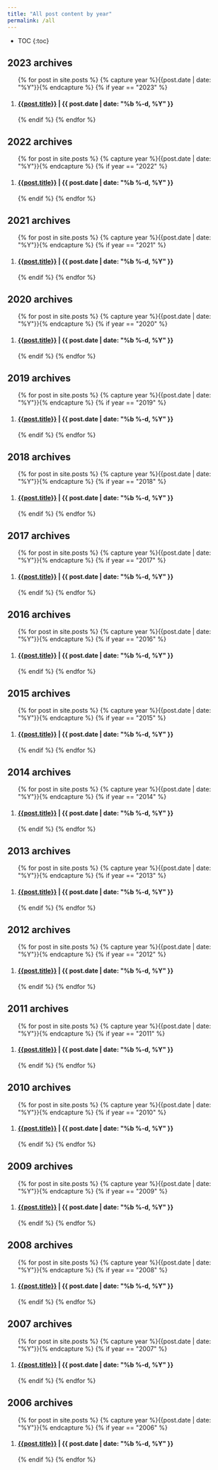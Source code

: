 ```yaml
---
title: "All post content by year"
permalink: /all
---
```


* TOC
{:toc}

## 2023 archives
<ol reversed="true">
    {% for post in site.posts %}
    {% capture year %}{{post.date | date: "%Y"}}{% endcapture %}
    {% if year == "2023" %}
    <li><h4 class="categoryArchive"><a href="{{ post.url | prepend: site.baseurl }}">{{post.title}}</a> <span class="postDate"> | {{ post.date | date: "%b %-d, %Y" }}</span></h4></li>
    {% endif %}
    {% endfor %}
</ol>

## 2022 archives
<ol reversed="true">
    {% for post in site.posts %}
    {% capture year %}{{post.date | date: "%Y"}}{% endcapture %}
    {% if year == "2022" %}
    <li><h4 class="categoryArchive"><a href="{{ post.url | prepend: site.baseurl }}">{{post.title}}</a> <span class="postDate"> | {{ post.date | date: "%b %-d, %Y" }}</span></h4></li>
    {% endif %}
    {% endfor %}
</ol>

## 2021 archives
<ol reversed="true">
    {% for post in site.posts %}
    {% capture year %}{{post.date | date: "%Y"}}{% endcapture %}
    {% if year == "2021" %}
    <li><h4 class="categoryArchive"><a href="{{ post.url | prepend: site.baseurl }}">{{post.title}}</a> <span class="postDate"> | {{ post.date | date: "%b %-d, %Y" }}</span></h4></li>
    {% endif %}
    {% endfor %}
</ol>

## 2020 archives
<ol reversed="true">
    {% for post in site.posts %}
    {% capture year %}{{post.date | date: "%Y"}}{% endcapture %}
    {% if year == "2020" %}
    <li><h4 class="categoryArchive"><a href="{{ post.url | prepend: site.baseurl }}">{{post.title}}</a> <span class="postDate"> | {{ post.date | date: "%b %-d, %Y" }}</span></h4></li>
    {% endif %}
    {% endfor %}
</ol>

## 2019 archives
<ol reversed="true">
    {% for post in site.posts %}
    {% capture year %}{{post.date | date: "%Y"}}{% endcapture %}
    {% if year == "2019" %}
    <li><h4 class="categoryArchive"><a href="{{ post.url | prepend: site.baseurl }}">{{post.title}}</a> <span class="postDate"> | {{ post.date | date: "%b %-d, %Y" }}</span></h4></li>
    {% endif %}
    {% endfor %}
</ol>

## 2018 archives
<ol reversed="true">
    {% for post in site.posts %}
    {% capture year %}{{post.date | date: "%Y"}}{% endcapture %}
    {% if year == "2018" %}
    <li><h4 class="categoryArchive"><a href="{{ post.url | prepend: site.baseurl }}">{{post.title}}</a> <span class="postDate"> | {{ post.date | date: "%b %-d, %Y" }}</span></h4></li>
    {% endif %}
    {% endfor %}
</ol>

## 2017 archives
<ol reversed="true">
    {% for post in site.posts %}
    {% capture year %}{{post.date | date: "%Y"}}{% endcapture %}
    {% if year == "2017" %}
    <li><h4 class="categoryArchive"><a href="{{ post.url | prepend: site.baseurl }}">{{post.title}}</a> <span class="postDate"> | {{ post.date | date: "%b %-d, %Y" }}</span></h4></li>
    {% endif %}
    {% endfor %}
</ol>

## 2016 archives
<ol reversed="true">
    {% for post in site.posts %}
    {% capture year %}{{post.date | date: "%Y"}}{% endcapture %}
    {% if year == "2016" %}
    <li><h4 class="categoryArchive"><a href="{{ post.url | prepend: site.baseurl }}">{{post.title}}</a> <span class="postDate"> | {{ post.date | date: "%b %-d, %Y" }}</span></h4></li>
    {% endif %}
    {% endfor %}
</ol>

## 2015 archives
<ol reversed="true">
    {% for post in site.posts %}
    {% capture year %}{{post.date | date: "%Y"}}{% endcapture %}
    {% if year == "2015" %}
    <li><h4 class="categoryArchive"><a href="{{ post.url | prepend: site.baseurl }}">{{post.title}}</a> <span class="postDate"> | {{ post.date | date: "%b %-d, %Y" }}</span></h4></li>
    {% endif %}
    {% endfor %}
</ol>

## 2014 archives
<ol reversed="true">
    {% for post in site.posts %}
    {% capture year %}{{post.date | date: "%Y"}}{% endcapture %}
    {% if year == "2014" %}
    <li><h4 class="categoryArchive"><a href="{{ post.url | prepend: site.baseurl }}">{{post.title}}</a> <span class="postDate"> | {{ post.date | date: "%b %-d, %Y" }}</span></h4></li>
    {% endif %}
    {% endfor %}
</ol>

## 2013 archives
<ol reversed="true">
    {% for post in site.posts %}
    {% capture year %}{{post.date | date: "%Y"}}{% endcapture %}
    {% if year == "2013" %}
    <li><h4 class="categoryArchive"><a href="{{ post.url | prepend: site.baseurl }}">{{post.title}}</a> <span class="postDate"> | {{ post.date | date: "%b %-d, %Y" }}</span></h4></li>
    {% endif %}
    {% endfor %}
</ol>

## 2012 archives
<ol reversed="true">
    {% for post in site.posts %}
    {% capture year %}{{post.date | date: "%Y"}}{% endcapture %}
    {% if year == "2012" %}
    <li><h4 class="categoryArchive"><a href="{{ post.url | prepend: site.baseurl }}">{{post.title}}</a> <span class="postDate"> | {{ post.date | date: "%b %-d, %Y" }}</span></h4></li>
    {% endif %}
    {% endfor %}
</ol>

## 2011 archives
<ol reversed="true">
    {% for post in site.posts %}
    {% capture year %}{{post.date | date: "%Y"}}{% endcapture %}
    {% if year == "2011" %}
    <li><h4 class="categoryArchive"><a href="{{ post.url | prepend: site.baseurl }}">{{post.title}}</a> <span class="postDate"> | {{ post.date | date: "%b %-d, %Y" }}</span></h4></li>
    {% endif %}
    {% endfor %}
</ol>

## 2010 archives
<ol reversed="true">
    {% for post in site.posts %}
    {% capture year %}{{post.date | date: "%Y"}}{% endcapture %}
    {% if year == "2010" %}
    <li><h4 class="categoryArchive"><a href="{{ post.url | prepend: site.baseurl }}">{{post.title}}</a> <span class="postDate"> | {{ post.date | date: "%b %-d, %Y" }}</span></h4></li>
    {% endif %}
    {% endfor %}
</ol>

## 2009 archives
<ol reversed="true">
    {% for post in site.posts %}
    {% capture year %}{{post.date | date: "%Y"}}{% endcapture %}
    {% if year == "2009" %}
    <li><h4 class="categoryArchive"><a href="{{ post.url | prepend: site.baseurl }}">{{post.title}}</a> <span class="postDate"> | {{ post.date | date: "%b %-d, %Y" }}</span></h4></li>
    {% endif %}
    {% endfor %}
</ol>

## 2008 archives
<ol reversed="true">
    {% for post in site.posts %}
    {% capture year %}{{post.date | date: "%Y"}}{% endcapture %}
    {% if year == "2008" %}
    <li><h4 class="categoryArchive"><a href="{{ post.url | prepend: site.baseurl }}">{{post.title}}</a> <span class="postDate"> | {{ post.date | date: "%b %-d, %Y" }}</span></h4></li>
    {% endif %}
    {% endfor %}
</ol>

## 2007 archives
<ol reversed="true">
    {% for post in site.posts %}
    {% capture year %}{{post.date | date: "%Y"}}{% endcapture %}
    {% if year == "2007" %}
    <li><h4 class="categoryArchive"><a href="{{ post.url | prepend: site.baseurl }}">{{post.title}}</a> <span class="postDate"> | {{ post.date | date: "%b %-d, %Y" }}</span></h4></li>
    {% endif %}
    {% endfor %}
</ol>

## 2006 archives
<ol reversed="true">
    {% for post in site.posts %}
    {% capture year %}{{post.date | date: "%Y"}}{% endcapture %}
    {% if year == "2006" %}
    <li><h4 class="categoryArchive"><a href="{{ post.url | prepend: site.baseurl }}">{{post.title}}</a> <span class="postDate"> | {{ post.date | date: "%b %-d, %Y" }}</span></h4></li>
    {% endif %}
    {% endfor %}
</ol>




